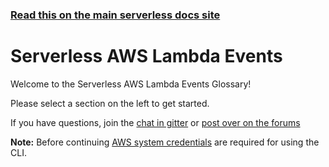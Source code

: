 <!--
title: Serverless - AWS Lambda - Events
menuText: AWS
layout: Doc
-->

<!-- DOCS-SITE-LINK:START automatically generated  -->
### [Read this on the main serverless docs site](https://www.serverless.com/framework/docs/providers/aws/events/)
<!-- DOCS-SITE-LINK:END -->

# Serverless AWS Lambda Events

Welcome to the Serverless AWS Lambda Events Glossary!

Please select a section on the left to get started.

If you have questions, join the [chat in gitter](https://gitter.im/serverless/serverless) or [post over on the forums](https://gitter.im/serverless/serverless)

**Note:** Before continuing [AWS system credentials](../guide/credentials.md) are required for using the CLI.
